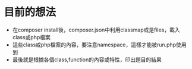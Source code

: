 # 目前的想法
- 在composer install後，composer.json中利用classmap或是files，載入class或php檔案
- 這些class或php檔案的內容，要注意namespace，這樣才能被run.php使用到
- 最後就是根據各個class,function的內容或特性，印出題目的結果
